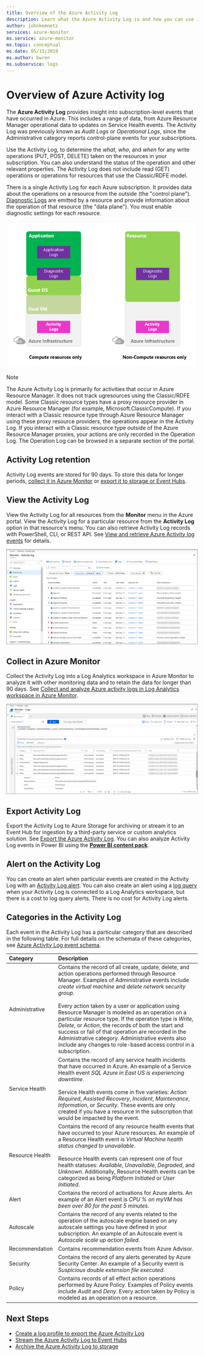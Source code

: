 ```yaml
---
title: Overview of the Azure Activity Log
description: Learn what the Azure Activity Log is and how you can use it to understand events occurring within your Azure subscription.
author: johnkemnetz
services: azure-monitor
ms.service: azure-monitor
ms.topic: conceptual
ms.date: 05/13/2019
ms.author: bwren
ms.subservice: logs
---
```

# Overview of Azure Activity log

The **Azure Activity Log** provides insight into subscription-level events that have occurred in Azure. This includes a range of data, from Azure Resource Manager operational data to updates on Service Health events. The Activity Log was previously known as _Audit Logs_ or _Operational Logs_, since the Administrative category reports control-plane events for your subscriptions. 

Use the Activity Log, to determine the _what_, _who_, and _when_ for any write operations (PUT, POST, DELETE) taken on the resources in your subscription. You can also understand the status of the operation and other relevant properties. The Activity Log does not include read (GET) operations or operations for resources that use the Classic/RDFE model.

There is a single Activity Log for each Azure subscription. It provides data about the operations on a resource from the outside (the "control plane"). [Diagnostic Logs](diagnostic-logs-overview.md) are emitted by a resource and provide information about the operation of that resource (the "data plane"). You must enable diagnostic settings for each resource.

![Activity Logs compared to Diagnostic logs](./media/activity-logs-overview/Activity_Log_vs_other_logs_v5.png)


> [!NOTE]
> The Azure Activity Log is primarily for activities that occur in Azure Resource Manager. It does not track ugresources using the Classic/RDFE model. Some Classic resource types have a proxy resource provider in Azure Resource Manager (for example, Microsoft.ClassicCompute). If you interact with a Classic resource type through Azure Resource Manager using these proxy resource providers, the operations appear in the Activity Log. If you interact with a Classic resource type outside of the Azure Resource Manager proxies, your actions are only recorded in the Operation Log. The Operation Log can be browsed in a separate section of the portal.

## Activity Log retention
Activity Log events are stored for 90 days. To store this data for longer periods, [collect it in Azure Monitor](activity-log-collect.md) or [export it to storage or Event Hubs](activity-log-export.md).

## View the Activity Log
View the Activity Log for all resources from the **Monitor** menu in the Azure portal. View the Activity Log for a particular resource from the **Activity Log** option in that resource's menu. You can also retrieve Activity Log records with PowerShell, CLI, or REST API.  See [View and retrieve Azure Activity log events](activity-log-view.md) for details.

![View Activity Log](./media/activity-logs-overview/view-activity-log.png)

## Collect in Azure Monitor
Collect the Activity Log into a Log Analytics workspace in Azure Monitor to analyze it with other monitoring data and to retain the data for longer than 90 days. See [Collect and analyze Azure activity logs in Log Analytics workspace in Azure Monitor](activity-log-collect.md).

![Query Activity Log](./media/activity-logs-overview/query-activity-log.png)

## Export Activity Log
Export the Activity Log to Azure Storage for archiving or stream it to an Event Hub for ingestion by a third-party service or custom analytics solution. See [Export the Azure Activity Log](activity-log-export.md). You can also analyze Activity Log events in Power BI using the [**Power BI content pack**](https://powerbi.microsoft.com/documentation/powerbi-content-pack-azure-audit-logs/).

## Alert on the Activity Log
You can create an alert when particular events are created in the Activity Log with an [Activity Log alert](activity-log-alerts.md). You can also create an alert using a [log query](alerts-log-query.md) when your Activity Log is connected to a Log Analytics workspace, but there is a cost to log query alerts. There is no cost for Activity Log alerts.

## Categories in the Activity Log
Each event in the Activity Log has a particular category that are described in the following table. For full details on the schemata of these categories, see [Azure Activity Log event schema](activity-log-schema.md). 

| Category | Description |
|:---|:---|
| Administrative | Contains the record of all create, update, delete, and action operations performed through Resource Manager. Examples of Administrative events include _create virtual machine_ and _delete network security group_.<br><br>Every action taken by a user or application using Resource Manager is modeled as an operation on a particular resource type. If the operation type is _Write_, _Delete_, or _Action_, the records of both the start and success or fail of that operation are recorded in the Administrative category. Administrative events also include any changes to role-based access control in a subscription. |
| Service Health | Contains the record of any service health incidents that have occurred in Azure. An example of a Service Health event _SQL Azure in East US is experiencing downtime_. <br><br>Service Health events come in five varieties: _Action Required_, _Assisted Recovery_, _Incident_, _Maintenance_, _Information_, or _Security_. These events are only created if you have a resource in the subscription that would be impacted by the event.
| Resource Health | Contains the record of any resource health events that have occurred to your Azure resources. An example of a Resource Health event is _Virtual Machine health status changed to unavailable_.<br><br>Resource Health events can represent one of four health statuses: _Available_, _Unavailable_, _Degraded_, and _Unknown_. Additionally, Resource Health events can be categorized as being _Platform Initiated_ or _User Initiated_. |
| Alert | Contains the record of activations for Azure alerts. An example of an Alert event is _CPU % on myVM has been over 80 for the past 5 minutes_.|
| Autoscale | Contains the record of any events related to the operation of the autoscale engine based on any autoscale settings you have defined in your subscription. An example of an Autoscale event is _Autoscale scale up action failed_. |
| Recommendation | Contains recommendation events from Azure Advisor. |
| Security | Contains the record of any alerts generated by Azure Security Center. An example of a Security event is _Suspicious double extension file executed_. |
| Policy | Contains records of all effect action operations performed by Azure Policy. Examples of Policy events include _Audit_ and _Deny_. Every action taken by Policy is modeled as an operation on a resource. |


## Next Steps

* [Create a log profile to export the Azure Activity Log](activity-log-export.md)
* [Stream the Azure Activity Log to Event Hubs](activity-logs-stream-event-hubs.md)
* [Archive the Azure Activity Log to storage](archive-activity-log.md)

